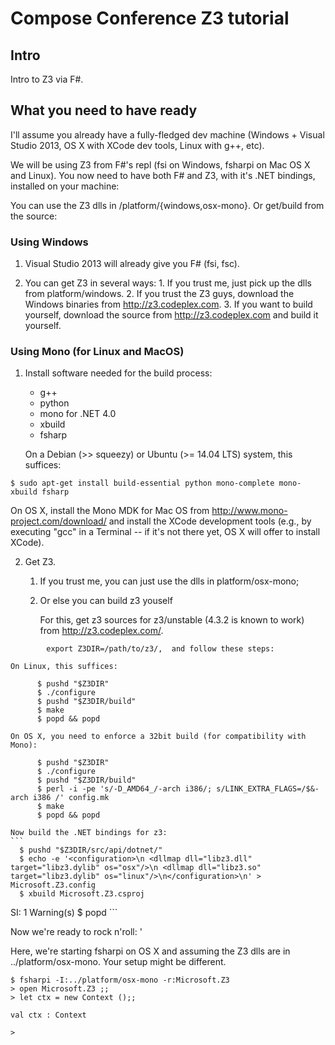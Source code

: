 
# Compose Conference Z3 tutorial

## Intro 
Intro to Z3 via F#.

## What you need to have ready

I'll assume you already have a fully-fledged dev machine 
(Windows + Visual Studio 2013, OS X with XCode dev tools, Linux with g++, etc). 

We will be using Z3 from F#'s repl (fsi on Windows, fsharpi on Mac OS X and Linux). 
You now need to have both F# and Z3, with it's .NET bindings, installed on your machine: 


You can use the Z3 dlls in /platform/{windows,osx-mono}. Or get/build from the source:


### Using Windows

1. Visual Studio 2013 will already give you F# (fsi, fsc).

2. You can get Z3 in several ways:
		1. If you trust me, just pick up the dlls from platform/windows.
		2. If you trust the Z3 guys, download the Windows binaries from http://z3.codeplex.com. 
		3. If you want to build yourself, download the source from http://z3.codeplex.com and build it yourself. 
	
	
### Using Mono (for Linux and MacOS)

1. Install software needed for the build process:

	* g++
	* python
	* mono for .NET 4.0
	* xbuild
	* fsharp

    On a Debian (>> squeezy) or Ubuntu (>= 14.04 LTS) system, this suffices:
```
$ sudo apt-get install build-essential python mono-complete mono-xbuild fsharp
```

On OS X, install the Mono MDK for Mac OS from
       http://www.mono-project.com/download/
and install the XCode development tools (e.g., by executing "gcc" in
a Terminal -- if it's not there yet, OS X will offer to install XCode).

2. Get Z3. 
	1. If you trust me, you can just use the dlls in platform/osx-mono;
	2. Or else you can build z3 youself 
		
		For this, get z3 sources for z3/unstable (4.3.2 is known to work) from
		http://z3.codeplex.com/. 

```
		export Z3DIR=/path/to/z3/,  and follow these steps:
```
    On Linux, this suffices:
```
      $ pushd "$Z3DIR"
      $ ./configure
      $ pushd "$Z3DIR/build"
      $ make
      $ popd && popd
```

    On OS X, you need to enforce a 32bit build (for compatibility with Mono):
```
      $ pushd "$Z3DIR"
      $ ./configure
      $ pushd "$Z3DIR/build"
      $ perl -i -pe 's/-D_AMD64_/-arch i386/; s/LINK_EXTRA_FLAGS=/$&-arch i386 /' config.mk
      $ make
      $ popd && popd
```

	Now build the .NET bindings for z3:
	```
      $ pushd "$Z3DIR/src/api/dotnet/"
      $ echo -e '<configuration>\n <dllmap dll="libz3.dll" target="libz3.dylib" os="osx"/>\n <dllmap dll="libz3.so" target="libz3.dylib" os="linux"/>\n</configuration>\n' > Microsoft.Z3.config
      $ xbuild Microsoft.Z3.csproj
SI: 1 Warning(s)
      $ popd
	```


Now we're ready to rock n'roll: '

Here, we're starting fsharpi on OS X and assuming the Z3 dlls are in ../platform/osx-mono. Your setup might be different.

```
$ fsharpi -I:../platform/osx-mono -r:Microsoft.Z3
> open Microsoft.Z3 ;;
> let ctx = new Context ();;

val ctx : Context

> 
```